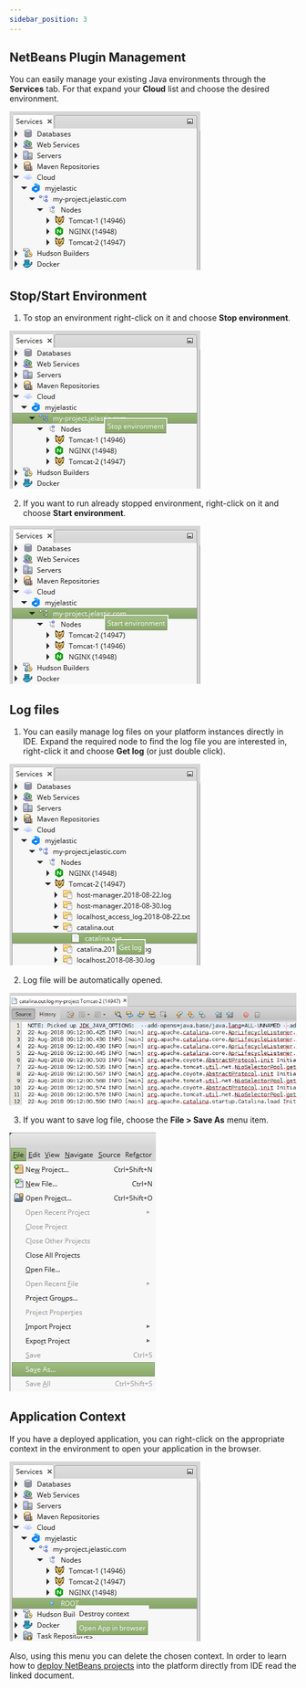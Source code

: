 ```yaml
---
sidebar_position: 3
---
```


## NetBeans Plugin Management

You can easily manage your existing Java environments through the **Services** tab.
For that expand your **Cloud** list and choose the desired environment.

<div style={{
    display:'flex',
    justifyContent: 'center',
    margin: '0 0 1rem 0'
}}>

![Locale Dropdown](./img/NetBeansPluginManagement/01-netbeans-remote-cloud-access.png)

</div>

## Stop/Start Environment

1. To stop an environment right-click on it and choose **Stop environment**.

<div style={{
    display:'flex',
    justifyContent: 'center',
    margin: '0 0 1rem 0'
}}>

![Locale Dropdown](./img/NetBeansPluginManagement/02-netbeans-remote-stop-environment.png)

</div>

2. If you want to run already stopped environment, right-click on it and choose **Start environment**.

<div style={{
    display:'flex',
    justifyContent: 'center',
    margin: '0 0 1rem 0'
}}>

![Locale Dropdown](./img/NetBeansPluginManagement/03-netbeans-remote-start-environment.png)

</div>

## Log files

1. You can easily manage log files on your platform instances directly in IDE. Expand the required node to find the log file you are interested in, right-click it and choose **Get log** (or just double click).

<div style={{
    display:'flex',
    justifyContent: 'center',
    margin: '0 0 1rem 0'
}}>

![Locale Dropdown](./img/NetBeansPluginManagement/04-netbeans-remote-get-logs.png)

</div>

2. Log file will be automatically opened.

<div style={{
    display:'flex',
    justifyContent: 'center',
    margin: '0 0 1rem 0'
}}>

![Locale Dropdown](./img/NetBeansPluginManagement/05--netbeans-view-remote-server-logs.png)

</div>

3. If you want to save log file, choose the **File > Save As** menu item.

<div style={{
    display:'flex',
    justifyContent: 'center',
    margin: '0 0 1rem 0'
}}>

![Locale Dropdown](./img/NetBeansPluginManagement/06-remote-logs-save-as.png)

</div>

## Application Context

If you have a deployed application, you can right-click on the appropriate context in the environment to open your application in the browser.

<div style={{
    display:'flex',
    justifyContent: 'center',
    margin: '0 0 1rem 0'
}}>

![Locale Dropdown](./img/NetBeansPluginManagement/07-netbeans-open-app-in-browser.png)

</div>

Also, using this menu you can delete the chosen context.
In order to learn how to [deploy NetBeans projects](/docs/Deployment%20Tools/Plugins/NetBeans%20Plugin/Application%20Deploy%20via%20NetBeans) into the platform directly from IDE read the linked document.
